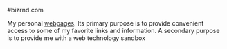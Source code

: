 #bizrnd.com

My personal [webpages](http://bizrnd.com/index.html).  Its primary
purpose is to provide convenient access to some of my favorite links
and information.  A secondary purpose is to provide me with a web
technology sandbox